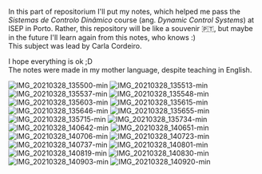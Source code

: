In this part of repositorium I'll put my notes, which helped me pass the *Sistemas de Controlo Dinâmico* course (ang. *Dynamic Control Systems*) at ISEP in Porto. Rather, this repository will be like a souvenir 🇵🇹, but maybe in the future I'll learn again from this notes, who knows :) <br/>
This subject was lead by Carla Cordeiro.

I hope everything is ok ;D <br/>
The notes were made in my mother language, despite teaching in English. <br/>

![IMG_20210328_135500-min](https://user-images.githubusercontent.com/43972902/123513378-46b60980-d68d-11eb-9bbb-8783b33fb2c2.jpg)
![IMG_20210328_135513-min](https://user-images.githubusercontent.com/43972902/123513379-4c135400-d68d-11eb-85c4-609338ea3d57.jpg)
![IMG_20210328_135537-min](https://user-images.githubusercontent.com/43972902/123513384-533a6200-d68d-11eb-9667-d098573313ea.jpg)
![IMG_20210328_135548-min](https://user-images.githubusercontent.com/43972902/123513386-55042580-d68d-11eb-9807-1a842c3a09c9.jpg)
![IMG_20210328_135603-min](https://user-images.githubusercontent.com/43972902/123513387-559cbc00-d68d-11eb-89c5-e62804db2adb.jpg)
![IMG_20210328_135615-min](https://user-images.githubusercontent.com/43972902/123513388-56355280-d68d-11eb-8825-f9f324bfe896.jpg)
![IMG_20210328_135646-min](https://user-images.githubusercontent.com/43972902/123513389-57667f80-d68d-11eb-98ee-a992efd87b1e.jpg)
![IMG_20210328_135655-min](https://user-images.githubusercontent.com/43972902/123513392-57ff1600-d68d-11eb-9649-7150ee21f95b.jpg)
![IMG_20210328_135715-min](https://user-images.githubusercontent.com/43972902/123513393-5897ac80-d68d-11eb-8c0d-d8e4831f931c.jpg)
![IMG_20210328_135734-min](https://user-images.githubusercontent.com/43972902/123513395-59304300-d68d-11eb-9c82-e0ffc9be7826.jpg)
![IMG_20210328_140642-min](https://user-images.githubusercontent.com/43972902/123513397-59c8d980-d68d-11eb-9c94-dc7c45f60360.jpg)
![IMG_20210328_140651-min](https://user-images.githubusercontent.com/43972902/123513398-5a617000-d68d-11eb-87ff-875946fbcbe0.jpg)
![IMG_20210328_140706-min](https://user-images.githubusercontent.com/43972902/123513399-5afa0680-d68d-11eb-86ae-e970b282562d.jpg)
![IMG_20210328_140723-min](https://user-images.githubusercontent.com/43972902/123513401-5afa0680-d68d-11eb-97b4-1a8788d68092.jpg)
![IMG_20210328_140737-min](https://user-images.githubusercontent.com/43972902/123513402-5b929d00-d68d-11eb-9d38-9a29b2e2c0dc.jpg)
![IMG_20210328_140801-min](https://user-images.githubusercontent.com/43972902/123513403-5c2b3380-d68d-11eb-8150-c7fa8a7aa65a.jpg)
![IMG_20210328_140819-min](https://user-images.githubusercontent.com/43972902/123513404-5c2b3380-d68d-11eb-8b15-501da1a30674.jpg)
![IMG_20210328_140830-min](https://user-images.githubusercontent.com/43972902/123513405-5d5c6080-d68d-11eb-82bc-c32898e05fed.jpg)
![IMG_20210328_140903-min](https://user-images.githubusercontent.com/43972902/123513406-5d5c6080-d68d-11eb-9c28-211ba20db602.jpg)
![IMG_20210328_140920-min](https://user-images.githubusercontent.com/43972902/123513407-5df4f700-d68d-11eb-9fbd-35a20326a366.jpg)

